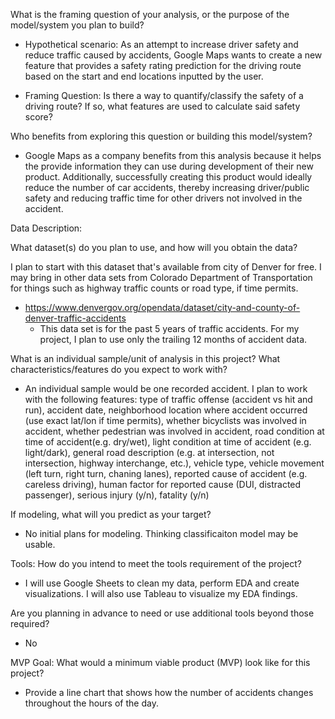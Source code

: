 What is the framing question of your analysis, or the purpose of the model/system you plan to build?
+ Hypothetical scenario: As an attempt to increase driver safety and reduce traffic caused by accidents, Google Maps wants to create a new feature that provides a safety rating prediction for the driving route based on the start and end locations inputted by the user.

+ Framing Question: Is there a way to quantify/classify the safety of a driving route? If so, what features are used to calculate said safety score?

Who benefits from exploring this question or building this model/system?
+ Google Maps as a company benefits from this analysis because it helps the provide information they can use during development of their new product. Additionally, successfully creating this product would ideally reduce the number of car accidents, thereby increasing driver/public safety and reducing traffic time for other drivers not involved in the accident.

Data Description:

What dataset(s) do you plan to use, and how will you obtain the data?

I plan to start with this dataset that's available from city of Denver for free. I may bring in other data sets from Colorado Department of Transportation for things such as highway traffic counts or road type, if time permits.
+ https://www.denvergov.org/opendata/dataset/city-and-county-of-denver-traffic-accidents
    + This data set is for the past 5 years of traffic accidents. For my project, I plan to use only the trailing 12 months of accident data.


What is an individual sample/unit of analysis in this project? What characteristics/features do you expect to work with?
+ An individual sample would be one recorded accident. I plan to work with the following features: type of traffic offense (accident vs hit and run), accident date, neighborhood location where accident occurred (use exact lat/lon if time permits), whether bicyclists was involved in accident, whether pedestrian was involved in accident, road condition at time of accident(e.g. dry/wet), light condition at time of accident (e.g. light/dark), general road description (e.g. at intersection, not intersection, highway interchange, etc.), vehicle type, vehicle movement (left turn, right turn, chaning lanes), reported cause of accident (e.g. careless driving), human factor for reported cause (DUI, distracted passenger), serious injury (y/n), fatality (y/n)

If modeling, what will you predict as your target?
+ No initial plans for modeling. Thinking classificaiton model may be usable.

Tools:
How do you intend to meet the tools requirement of the project?
+ I will use Google Sheets to clean my data, perform EDA and create visualizations. I will also use Tableau to visualize my EDA findings.

Are you planning in advance to need or use additional tools beyond those required?
+ No

MVP Goal:
What would a minimum viable product (MVP) look like for this project?
+ Provide a line chart that shows how the number of accidents changes throughout the hours of the day.


```python

```
